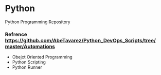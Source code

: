 # Python
Python Programming Repository 
### Refrence https://github.com/AbeTavarez/Python_DevOps_Scripts/tree/master/Automations


* Obejct Oriented Programming
* Python Scripting
* Python Runner
